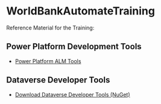 # WorldBankAutomateTraining

Reference Material for the Training:

## Power Platform Development Tools

- [Power Platform ALM Tools](https://learn.microsoft.com/en-us/power-platform/developer/tools-alm)

## Dataverse Developer Tools

- [Download Dataverse Developer Tools (NuGet)](https://learn.microsoft.com/en-us/power-apps/developer/data-platform/download-tools-nuget)